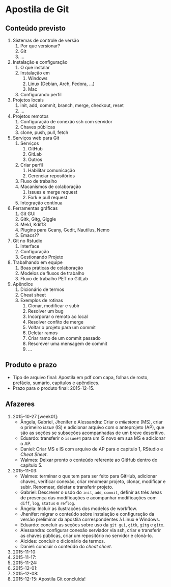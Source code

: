 # Apostila de Git

## Conteúdo previsto

1. Sistemas de controle de versão
   1. Por que versionar?
   2. Git
   3. ...
2. Instalação e configuração
   1. O que instalar
   2. Instalação em
      1. Windows
      2. Linux (Debian, Arch, Fedora, ...)
      3. Mac
   3. Configurando perfil
3. Projetos locais
   1. init, add, commit, branch, merge, checkout, reset
   2. ...
4. Projetos remotos
   1. Configuração de conexão ssh com servidor
   2. Chaves públicas
   3. clone, push, pull, fetch
5. Serviços web para Git
   1. Serviços
      1. GitHub
      2. GitLab
      3. Outros
   2. Criar perfil
      1. Habilitar comunicação
      2. Gerenciar repositórios
   3. Fluxo de trabalho
   4. Macanísmos de colaboração
      1. Issues e merge request
      2. Fork e pull request
   5. Integração contínua
6. Ferramentas gráficas
   1. Git GUI
   2. Gitk, Gitg, Giggle
   3. Meld, Kdiff3
   4. Plugins para Geany, Gedit, Nautilus, Nemo
   5. Emacs??
7. Git no Rstudio
   1. Interface
   2. Configuração
   3. Gestionando Projeto
8. Trabalhando em equipe
   1. Boas práticas de colaboração
   2. Modelos de fluxos de trabalho
   3. Fluxo de trabalho PET no GitLab
9. Apêndice
   1. Dicionário de termos
   2. Cheat sheet
   3. Exemplos de rotinas
      1. Clonar, modificar e subir
      2. Resolver um bug
      3. Incorporar o remoto ao local
      4. Resolver confito de merge
      5. Voltar o projeto para um commit
      6. Deletar ramos
      7. Criar ramo de um commit passado
      8. Rescrever uma mensagem de commit
      9. ...

## Produto e prazo

  + Tipo de arquivo final: Apostila em pdf com capa, folhas de rosto,
    prefácio, sumário, capítulos e apêndices.
  + Prazo para o produto final: 2015-12-15.

## Afazeres

1. 2015-10-27 [week01]:
   + Ângela, Gabriel, Jhenifer e Alessandra: Criar o *milestone* (MS),
     criar o primeiro *issue* (IS) e adicionar arquivo com o anteprojeto
     (AP), que são as seções se subseções acompanhadas de um breve
     descritivo.
   + Eduardo: transferir o `issue#4` para um IS novo em sua MS e
     adicionar o AP.
   + Daniel: Criar MS e IS com arquivo de AP para o capítulo 1, RStudio
     e *Cheat Sheet*.
   + Walmes: Deixar pronto o conteúdo referente ao GitHub dentro do
     capítulo 5.
2. 2015-11-03:
   + Walmes: terminar o que tem para ser feito para GitHub, adicionar
     chaves, verificar conexão, criar renomear projeto, clonar,
     modificar e subir. Renomear, deletar e transferir projeto.
   + Gabriel: Descrever o usdo do `init`, `add`, `commit`, definir as
     três áreas de presença das modificações e acompanhar modificações
     com `diff`, `log`, `status` e `reflog`.
   + Ângela: Incluir as ilustrações dos modelos de workflow.
   + Jhenifer: migrar o conteúdo sobre instalação e configuração da
     versão preliminar da apostila correspondentes à Linux e Windows.
   + Eduardo: concluir as seções sobre uso da `git gui`, `gitk`, `gitg`
     e `gitx`.
   + Alessandra: configurar conexão serviador via ssh, criar e
     transferir as chaves públicas, criar um repositório no servidor e
     cloná-lo.
   + Alcides: concluir o dicionário de termos.
   + Daniel: concluir o conteúdo do *cheat sheet*.
3. 2015-11-10:
4. 2015-11-17:
5. 2015-11-24:
6. 2015-12-01:
7. 2015-12-08:
8. 2015-12-15: Apostila Git concluída!
